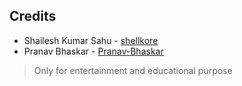 
## Credits 

* Shailesh Kumar Sahu - [shellkore](https://github.com/shellkore)
* Pranav Bhaskar - [Pranav-Bhaskar](https://github.com/Pranav-Bhaskar)

> Only for entertainment and educational purpose

